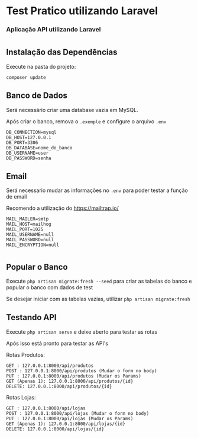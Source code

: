 # Test Pratico utilizando Laravel 
### Aplicação API utilizando Laravel

#
## Instalação das Dependências
Execute na pasta do projeto:
~~~
composer update
~~~ 


## Banco de Dados
Será necessário criar uma database vazia em MySQL.

Após criar o banco, remova o ```.exemple``` e configure o arquivo ```.env```

~~~
DB_CONNECTION=mysql
DB_HOST=127.0.0.1
DB_PORT=3306
DB_DATABASE=nome_do_banco
DB_USERNAME=user
DB_PASSWORD=senha
~~~

## Email
Será necessario mudar as informações no ```.env``` para poder testar a função de email

Recomendo a utilização do https://mailtrap.io/
~~~
MAIL_MAILER=smtp
MAIL_HOST=mailhog
MAIL_PORT=1025
MAIL_USERNAME=null
MAIL_PASSWORD=null
MAIL_ENCRYPTION=null
~~~
#
## Popular o Banco
Execute ```php artisan migrate:fresh --seed``` para criar as tabelas do banco e popular o banco com dados de test

Se desejar iniciar com as tabelas vazias, utilizar ```php artisan migrate:fresh ```


## Testando API

Execute ```php artisan serve``` e deixe aberto para testar as rotas

Após isso está pronto para testar as API's

Rotas Produtos:
~~~
GET : 127.0.0.1:8000/api/produtos
POST : 127.0.0.1:8000/api/produtos (Mudar o form no body)
PUT : 127.0.0.1:8000/api/produtos (Mudar os Params)
GET (Apenas 1): 127.0.0.1:8000/api/produtos/{id}
DELETE: 127.0.0.1:8000/api/produtos/{id}
~~~

Rotas Lojas:
~~~
GET : 127.0.0.1:8000/api/lojas
POST : 127.0.0.1:8000/api/lojas (Mudar o form no body)
PUT : 127.0.0.1:8000/api/lojas (Mudar os Params)
GET (Apenas 1): 127.0.0.1:8000/api/lojas/{id}
DELETE: 127.0.0.1:8000/api/lojas/{id}
~~~



